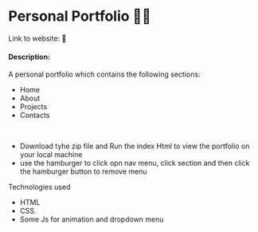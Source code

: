 # Personal Portfolio 🙋‍♀️
Link to website:
🔗

#### Description:
A personal portfolio which contains the following sections: <br>
* Home
* About
* Projects
* Contacts 
<br>

* Download tyhe zip file and Run the index Html to view the portfolio on your local machine
* use the hamburger to click opn nav menu, click section and then click the hamburger button to remove menu

Technologies used <br>
* HTML
* CSS.
* Some Js for animation and dropdown menu